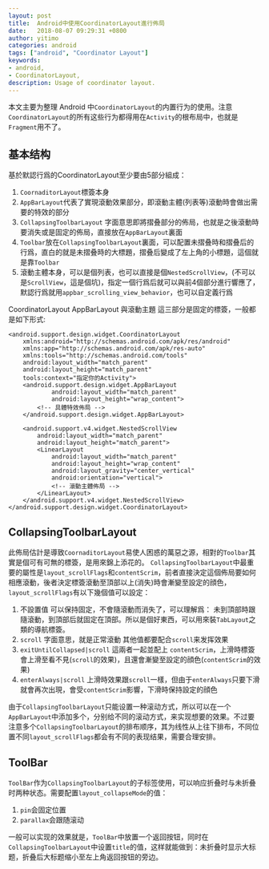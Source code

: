 ```yaml
---
layout: post
title:  Android中使用CoordinatorLayout進行佈局
date:   2018-08-07 09:29:31 +0800
author: yitimo
categories: android
tags: ["android", "Coordinator Layout"]
keywords:
- android,
- CoordinatorLayout,
description: Usage of coordinator layout.
---
```


本文主要为整理 Android 中``CoordinatorLayout``的内置行为的使用。注意``CoordinatorLayout``的所有这些行为都得用在``Activity``的根布局中，也就是``Fragment``用不了。

## 基本结构

基於默認行爲的CoordinatorLayout至少要由5部分組成：

1. ``CoornaditorLayout``標簽本身
2. ``AppBarLayout``代表了實現滾動效果部分，即滾動主體(列表等)滾動時會做出需要的特效的部分
3. ``CollapsingToolbarLayout`` 字面意思即將摺叠部分的佈局，也就是之後滾動時要消失或是固定的佈局，直接放在``AppBarLayout``裏面
4. ``Toolbar``放在``CollapsingToolbarLayout``裏面，可以配置未摺叠時和摺叠后的行爲，直白的就是未摺叠時的大標題，摺叠后變成了左上角的小標題，這個就是靠``Toolbar``
5. 滾動主體本身，可以是個列表，也可以直接是個``NestedScrollView``，(不可以是``ScrollView``，這是個坑)，指定一個行爲后就可以與前4個部分進行響應了，默認行爲就用``appbar_scrolling_view_behavior``，也可以自定義行爲

CoordinatorLayout AppBarLayout 與滾動主題 這三部分是固定的標簽，一般都是如下形式:

```
<android.support.design.widget.CoordinatorLayout
    xmlns:android="http://schemas.android.com/apk/res/android"
    xmlns:app="http://schemas.android.com/apk/res-auto"
    xmlns:tools="http://schemas.android.com/tools"
    android:layout_width="match_parent"
    android:layout_height="match_parent"
    tools:context="指定你的Activity">
    <android.support.design.widget.AppBarLayout
            android:layout_width="match_parent"
            android:layout_height="wrap_content">
        <!-- 具體特效佈局 -->
    </android.support.design.widget.AppBarLayout>

    <android.support.v4.widget.NestedScrollView
        android:layout_width="match_parent"
        android:layout_height="match_parent">
        <LinearLayout
            android:layout_width="match_parent"
            android:layout_height="wrap_content"
            android:layout_gravity="center_vertical"
            android:orientation="vertical">
            <!-- 滾動主體佈局 -->
        </LinearLayout>
    </android.support.v4.widget.NestedScrollView>
</android.support.design.widget.CoordinatorLayout>
```

## CollapsingToolbarLayout

此佈局估計是導致``CoornaditorLayout``易使人困惑的萬惡之源，相對的``Toolbar``其實是個可有可無的標簽，是用來錦上添花的。
``CollapsingToolbarLayout``中最重要的屬性是``layout_scrollFlags``和``contentScrim``，前者直接決定這個佈局要如何相應滾動，後者決定標簽滾動至頂部以上(消失)時會漸變至設定的顔色，``layout_scrollFlags``有以下幾個值可以設定：

1. 不設置值 可以保持固定，不會隨滾動而消失了，可以理解爲： 未到頂部時跟隨滾動，到頂部后就固定在頂部。所以是個好東西，可以用來裝``TabLayout``之類的導航標簽。
2. ``scroll`` 字面意思，就是正常滾動 其他值都要配合``scroll``来发挥效果
3. ``exitUntilCollapsed|scroll`` 這兩者一起並配上 ``contentScrim``，上滑時標簽會上滑至看不見(``scroll``的效果)，且還會漸變至設定的顔色(``contentScrim``的效果)
4. ``enterAlways|scroll`` 上滑時效果跟``scroll``一樣，但由于``enterAlways``只要下滑就會再次出現，會受``contentScrim``影響，下滑時保持設定的顔色

由于``CollapsingToolbarLayout``只能设置一种滚动方式，所以可以在一个``AppBarLayout``中添加多个，分别给不同的滚动方式，来实现想要的效果。不过要注意多个``CollapsingToolbarLayout``的排布顺序，其为线性从上往下排布，不同位置不同``layout_scrollFlags``都会有不同的表现结果，需要合理安排。

## ToolBar

``ToolBar``作为``CollapsingToolbarLayout``的子标签使用，可以响应折叠时与未折叠时两种状态。需要配置``layout_collapseMode``的值：

1. ``pin``会固定位置
2. ``parallax``会跟随滚动

一般可以实现的效果就是，``ToolBar``中放置一个返回按钮，同时在``CollapsingToolbarLayout``中设置``title``的值，这样就能做到：未折叠时显示大标题，折叠后大标题缩小至左上角返回按钮的旁边。
